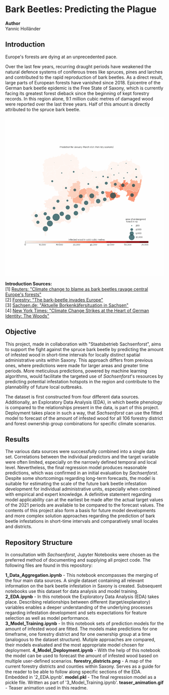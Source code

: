 # Bark Beetles: Predicting the Plague

**Author**  
Yannic Holländer

## Introduction
Europe's forests are dying at an unprecedented pace.

Over the last few years, recurring draught periods have weakened the natural defence systems of coniferous trees like spruces, pines and larches and contributed to the rapid reproduction of bark beetles. As a direct result, large parts of European forests have vanished since 2018. Epicentre of the German bark beetle epidemic is the Free State of Saxony, which is currently facing its greatest forest dieback since the beginning of kept forestry records. In this region alone, 9.1 million cubic metres of damaged wood were reported over the last three years. Half of this amount is directly attributed to the spruce bark beetle.

![teaser_animation](teaser_animation.gif) 


**Introduction Sources:**  
[1] [Reuters: "Climate change to blame as bark beetles ravage central Europe's forests"](https://www.reuters.com/article/us-centraleurope-environment-barkbeetle-idUSKCN1S21LA)  
[2] [Forestry: "The bark-beetle invades Europe"](https://www.forestry.com/editorial/bark-beetle-invades-europe/)  
[3] [Sachsen.de: "Aktuelle Borkenkäfersituation in Sachsen"](https://www.wald.sachsen.de/aktuelle-situation-2020-8793.html?)  
[4] [New York Times: "Climate Change Strikes at the Heart of German Identity: The Woods"](https://www.nytimes.com/2019/12/24/world/europe/germany-climate-change-forests.html)

## Objective
This project, made in collaboration with "Staatsbetrieb Sachsenforst", aims to support the fight against the spruce bark beetle by predicting the amount of infested wood in short-time intervals for locally distinct spatial administrative units within Saxony. This approach differs from previous ones, where predictions were made for larger areas and greater time periods. More meticulous predictions, powered by machine learning algorithms, would facilitate the targeted use of *Sachsenforst*'s resources by predicting potential infestation hotspots in the region and contribute to the plannability of future local outbreaks.

The dataset is first constructed from four different data sources. Additionally, an Exploratory Data Analysis (EDA), in which beetle phenology is compared to the relationships present in the data, is part of this project. Deployment takes place in such a way, that *Sachsenforst* can use the fitted model to forecast of the amount of infested wood for all 106 forestry district and forest ownership group combinations for specific climate scenarios.


## Results
The various data sources were successfully combined into a single data set. Correlations between the individual predictors and the target variable were often limited, especially on the narrowly defined temporal and local level. Nevertheless, the final regression model produces reasonable predictions, which was confirmed in an initial evaluation by *Sachsenforst*. Despite some shortcomings regarding long-term forecasts, the model is suitable for estimating the scale of the future bark beetle infestation development for individual administrative units, especially when combined with empirical and expert knowledge. A definitive statement regarding model applicability can at the earliest be made after the actual target values of the 2021 periods are available to be compared to the forecast values. The contents of this project also form a basis for future model developments and more complex solution approaches regarding the prediction of bark beetle infestations in short-time intervals and comparatively small locales and districts.

## Repository Structure

In consultation with *Sachsenforst*, Jupyter Notebooks were chosen as the preferred method of documenting and supplying all project code. The following files are found in this repository:

**1_Data_Aggregation.ipynb** - This notebook encompasses the merging of the four main data sources. A single dataset containing all relevant information on the bark beetle infestation in Saxony is created. Subsequent notebooks use this dataset for data analysis and model training.   
**2_EDA.ipynb** - In this notebook the Exploratory Data Analysis (EDA) takes place. Describing relationships between different (target/explanatory) variables enables a deeper understanding of the underlying processes regarding infestation development and sets expectations for feature selection as well as model performance.  
**3_Model_Training.ipynb** - In this notebook sets of prediction models for the amount of infested wood are fitted. The models make predictions for one timeframe, one forestry district and for one ownership group at a time (analogous to the dataset structure). Mutiple approaches are compared, their models evaluated and the most appropriate model chosen for deployment.
**4_Model_Deployment.ipynb** - With the help of this notebook the model can be used to forecast the amount of infested wood based on multiple user-defined scenarios. 
**forestry_districts.png** - A map of the current forestry districts and counties within Saxony. Serves as a guide for the reader to be able to follow along specific sections of the EDA. Embedded in '2_EDA.ipynb'.
**model.pkl** - The final regression model as a pickle file. Written as part of '3_Model_Training.ipynb'.
**teaser_animation.gif** - Teaser animation used in this readme. 






